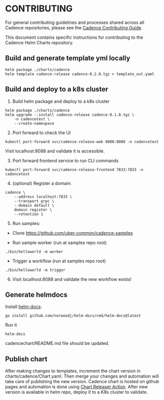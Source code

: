 # CONTRIBUTING

For general contributing guidelines and processes shared across all Cadence repositories, please see the [Cadence Contributing Guide](https://github.com/cadence-workflow/cadence/blob/master/CONTRIBUTING.md).

This document contains specific instructions for contributing to the Cadence Helm Charts repository.

## Build and generate template yml locally

```
helm package ./charts/cadence
helm template cadence-release cadence-0.2.0.tgz > template_out.yaml
```

## Build and deploy to a k8s cluster

1. Build helm package and deploy to a k8s cluster
```
helm package ./charts/cadence
helm upgrade --install cadence-release cadence-0.1.8.tgz \
    -n cadencetest \
    --create-namespace
```

2. Port forward to check the UI
```
kubectl port-forward svc/cadence-release-web 8088:8088 -n cadencetest
```

Visit localhost:8088 and validate it is accessible.

3. Port forward frontend service to run CLI commands
```
kubectl port-forward svc/cadence-release-frontend 7833:7833 -n cadencetest
```

4. (optional) Register a domain:
```
cadence \
    --address localhost:7833 \
    --transport grpc \
    --domain default \
    domain register \
    --retention 1
```

5. Run samples:
- Clone https://github.com/uber-common/cadence-samples

- Run sample worker (run at samples repo root)
```
./bin/helloworld -m worker
```

- Trigger a workflow  (run at samples repo root)
```
./bin/helloworld -m trigger
```

6. Visit localhost:8088 and validate the new workflow exists!

## Generate helmdocs

Install [helm-docs](https://github.com/norwoodj/helm-docs):
```
go install github.com/norwoodj/helm-docs/cmd/helm-docs@latest
```

Run it
```
helm-docs
```

cadencechart/README.md file should be updated.


## Publish chart

After making changes to templates, increment the chart version in charts/cadence/Chart.yaml.
Then merge your changes and automation will take care of publishing the new version.
Cadence chart is hosted on github pages and automation is done using [Chart Releaser Action](https://helm.sh/docs/howto/chart_releaser_action/).
After new version is available in helm repo, deploy it to a K8s cluster to validate.
